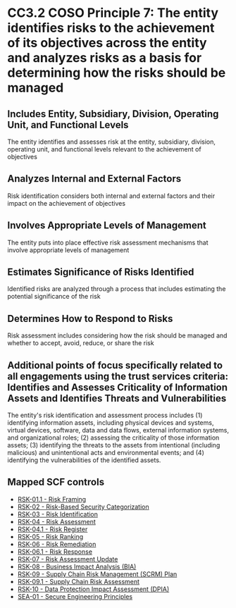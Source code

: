 # CC3.2 COSO Principle 7: The entity identifies risks to the achievement of its objectives across the entity and analyzes risks as a basis for determining how the risks should be managed
## Includes Entity, Subsidiary, Division, Operating Unit, and Functional Levels
The entity identifies and assesses risk at the entity, subsidiary, division, operating unit, and functional levels relevant to the achievement of objectives
## Analyzes Internal and External Factors
Risk identification considers both internal and external factors and their impact on the achievement of objectives
## Involves Appropriate Levels of Management
The entity puts into place effective risk assessment mechanisms that involve appropriate levels of management
## Estimates Significance of Risks Identified
Identified risks are analyzed through a process that includes estimating the potential significance of the risk
## Determines How to Respond to Risks
Risk assessment includes considering how the risk should be managed and whether to accept, avoid, reduce, or share the risk
## Additional points of focus specifically related to all engagements using the trust services criteria: Identifies and Assesses Criticality of Information Assets and Identifies Threats and Vulnerabilities
The entity's risk identification and assessment process includes (1) identifying information assets, including physical devices and systems, virtual devices, software, data and data flows, external information systems, and organizational roles; (2) assessing the criticality of those information assets; (3) identifying the threats to the assets from intentional (including malicious) and unintentional acts and environmental events; and (4) identifying the vulnerabilities of the identified assets.
## Mapped SCF controls
- [RSK-01.1 - Risk Framing](../scf/rsk-011-riskframing.md)
- [RSK-02 - Risk-Based Security Categorization](../scf/rsk-02-risk-basedsecuritycategorization.md)
- [RSK-03 - Risk Identification](../scf/rsk-03-riskidentification.md)
- [RSK-04 - Risk Assessment](../scf/rsk-04-riskassessment.md)
- [RSK-04.1 - Risk Register](../scf/rsk-041-riskregister.md)
- [RSK-05 - Risk Ranking](../scf/rsk-05-riskranking.md)
- [RSK-06 - Risk Remediation](../scf/rsk-06-riskremediation.md)
- [RSK-06.1 - Risk Response](../scf/rsk-061-riskresponse.md)
- [RSK-07 - Risk Assessment Update](../scf/rsk-07-riskassessmentupdate.md)
- [RSK-08 - Business Impact Analysis (BIA)](../scf/rsk-08-businessimpactanalysis(bia).md)
- [RSK-09 - Supply Chain Risk Management (SCRM) Plan](../scf/rsk-09-supplychainriskmanagement(scrm)plan.md)
- [RSK-09.1 - Supply Chain Risk Assessment](../scf/rsk-091-supplychainriskassessment.md)
- [RSK-10 - Data Protection Impact Assessment (DPIA)](../scf/rsk-10-dataprotectionimpactassessment(dpia).md)
- [SEA-01 - Secure Engineering Principles](../scf/sea-01-secureengineeringprinciples.md)